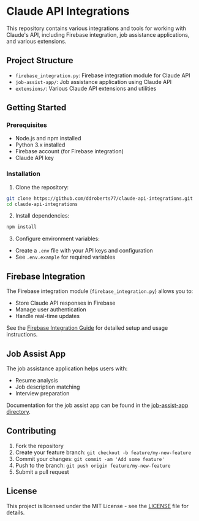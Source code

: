 # Claude API Integrations

This repository contains various integrations and tools for working with Claude's API, including Firebase integration, job assistance applications, and various extensions.

## Project Structure

- `firebase_integration.py`: Firebase integration module for Claude API
- `job-assist-app/`: Job assistance application using Claude API
- `extensions/`: Various Claude API extensions and utilities

## Getting Started

### Prerequisites

- Node.js and npm installed
- Python 3.x installed
- Firebase account (for Firebase integration)
- Claude API key

### Installation

1. Clone the repository:
```bash
git clone https://github.com/ddroberts77/claude-api-integrations.git
cd claude-api-integrations
```

2. Install dependencies:
```bash
npm install
```

3. Configure environment variables:
- Create a `.env` file with your API keys and configuration
- See `.env.example` for required variables

## Firebase Integration

The Firebase integration module (`firebase_integration.py`) allows you to:
- Store Claude API responses in Firebase
- Manage user authentication
- Handle real-time updates

See the [Firebase Integration Guide](./docs/firebase-integration.md) for detailed setup and usage instructions.

## Job Assist App

The job assistance application helps users with:
- Resume analysis
- Job description matching
- Interview preparation

Documentation for the job assist app can be found in the [job-assist-app directory](./job-assist-app/README.md).

## Contributing

1. Fork the repository
2. Create your feature branch: `git checkout -b feature/my-new-feature`
3. Commit your changes: `git commit -am 'Add some feature'`
4. Push to the branch: `git push origin feature/my-new-feature`
5. Submit a pull request

## License

This project is licensed under the MIT License - see the [LICENSE](LICENSE) file for details.